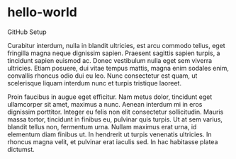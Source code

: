 # hello-world
GitHub Setup


<p>Curabitur interdum, nulla in blandit ultricies, est arcu commodo tellus, eget fringilla magna neque dignissim sapien. Praesent sagittis sapien turpis, a tincidunt sapien euismod ac. Donec vestibulum nulla eget sem viverra ultricies. Etiam posuere, dui vitae tempus mattis, magna enim sodales enim, convallis rhoncus odio dui eu leo. Nunc consectetur est quam, ut scelerisque liquam interdum nunc et turpis tristique laoreet.</p> 
<p>Proin faucibus in augue eget efficitur. Nam metus dolor, tincidunt eget ullamcorper sit amet, maximus a nunc. Aenean interdum mi in eros dignissim porttitor. Integer eu felis non elit consectetur sollicitudin. Mauris massa tortor, tincidunt in finibus eu, pulvinar quis turpis. Ut at sem varius, blandit tellus non, fermentum urna. Nullam maximus erat urna, id elementum diam finibus ut. In hendrerit ut turpis venenatis ultricies. In rhoncus magna velit, et pulvinar erat iaculis sed. In hac habitasse platea dictumst.</p> 

